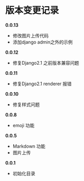 # 版本变更记录

**0.0.13**

- 修改图片上传代码
- 添加django admin之外的示例


**0.0.12**

- 修复Django2.1 之前版本兼容问题

**0.0.11**

- 修复Django2.1 renderer 报错

**0.0.10**

- 修复样式问题

**0.0.8**

- emoji 功能


**0.0.5**

- Markdown 功能
- 图片上传


**0.0.1**

- 初始化目录
